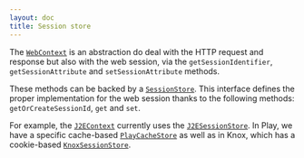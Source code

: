 ```yaml
---
layout: doc
title: Session store
---
```


The [`WebContext`](https://github.com/pac4j/pac4j/blob/master/pac4j-core/src/main/java/org/pac4j/core/context/WebContext.java) is an abstraction do deal with the HTTP request and response but also with the web session, via the `getSessionIdentifier`, `getSessionAttribute` and `setSessionAttribute` methods.

These methods can be backed by a [`SessionStore`](https://github.com/pac4j/pac4j/blob/master/pac4j-core/src/main/java/org/pac4j/core/context/session/SessionStore.java). This interface defines the proper implementation for the web session thanks to the following methods: `getOrCreateSessionId`, `get` and `set`.

For example, the [`J2EContext`](https://github.com/pac4j/pac4j/blob/master/pac4j-core/src/main/java/org/pac4j/core/context/J2EContext.java) currently uses the [`J2ESessionStore`](https://github.com/pac4j/pac4j/blob/master/pac4j-core/src/main/java/org/pac4j/core/context/session/J2ESessionStore.java). In Play, we have a specific cache-based [`PlayCacheStore`](https://github.com/pac4j/play-pac4j/blob/master/src/main/java/org/pac4j/play/store/PlayCacheStore.java) as well as in Knox, which has a cookie-based [`KnoxSessionStore`](https://github.com/apache/knox/blob/master/gateway-provider-security-pac4j/src/main/java/org/apache/hadoop/gateway/pac4j/session/KnoxSessionStore.java).
